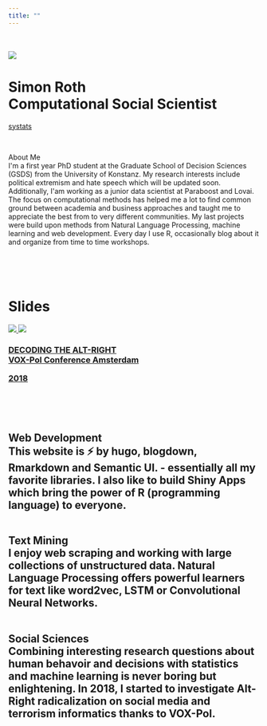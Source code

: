 ```yaml
---
title: ""
---
```





<!---first content--->
<br>
<br>

<div class = "ui text container">
  <div class = "ui stackable grid">
    <div class = "six wide center aligned column">
      <img class="ui medium centered circular image" src="images/profile2_final.jpeg">
      <h1 class="ui header">
        <div class="content">
          Simon Roth
          <div class="sub header">
            Computational Social Scientist
          </div>
        </div>
      </h1>
      <p align="center">
        <!-- <a class="ui circular facebook icon button" href="" target="_blank" rel="nofollow"> -->
        <!--   <i class="facebook icon"></i> -->
        <!-- </a> -->
        <a href="https://twitter.com/systatz" target="_blank" rel="nofollow" class = "ui circular twitter icon button">
          <i class="twitter icon"></i>
        </a>
        <a href="https://github.com/systats" target="_blank" rel="nofollow" class = "ui circular github icon button">
          <i class="github icon"></i>
        </a>
        <a href="mailto:sy-ro[at]gmx[dot]net" target="_blank" rel="nofollow" class = "ui circular mail icon button">
          <i class="mail icon"></i>
        </a>
      </p>
      <a class="github-button" href="https://github.com/systats" data-size="large" data-show-count="true" aria-label="@systats on GitHub">systats</a>
      <br>
      <br>
      <!-- Place this tag in your head or just before your close body tag. -->
      <!-- Place this tag in your head or just before your close body tag. -->
      <script async defer src="https://buttons.github.io/buttons.js"></script></p>
    </div>
    <div class = "ten wide column">
      <p>
      <div class="ui disabled header">
        About Me
      </div>
      I'm a first year PhD student at the Graduate School of Decision Sciences (GSDS) from the University of Konstanz. My research interests include political extremism and hate speech which will be updated soon. Additionally, I'am working as a junior data scientist at Paraboost and Lovai. The focus on computational methods has helped me a lot to find common ground between academia and business approaches and taught me to appreciate the best from to very different communities. My last projects were build upon methods from Natural Language Processing, machine learning and web development. Every day I use R, occasionally blog about it and organize from time to time workshops. 
      </p>
    </div>
  </div>
</div>

<!-- <br> -->
<!-- <div class="ui divider"></div> -->
<!-- <br> -->

<br>
<br>
<br>


<div class = "ui text container">
<h1 class="ui header">
  <div class="content">
    Slides
  </div>
</h1>

<!--html_preserve--><div class="ui two stackable link cards">
<a class="card" href="https://decoding-the-altright.netlify.com/#1" target="_blank" rel="nofollow">
<div class="ui fade reveal image">
<img class="visible content" src="slides/altright_concept.png"/>
<img class="hidden content" src="slides/altright_model.png"/>
</div>
<div class="extra">
<h3 class="ui header">
<div class="content">
DECODING THE ALT-RIGHT
<div class="meta">
VOX-Pol Conference Amsterdam
 
2018
</div>
</div>
</h3>
</div>
</a>
</div><!--/html_preserve-->
</div>


<br>
<br>
<br>

<div class="ui stackable three column grid container">
  <div class="column">
    <h2 class="ui icon header">
      <i class="code icon"></i>
      <div class="content">
        Web Development
        <div class="sub header">
          This website is ⚡ by hugo, blogdown,  Rmarkdown and Semantic UI. -  essentially all my favorite libraries. I also like to build Shiny Apps which bring the power of R (programming language) to everyone.
        </div>
      </div>
    </h2>
  </div>
  <div class="column">
    <h2 class="ui icon header">
      <i class="language icon"></i>
      <div class="content">
        Text Mining
        <div class="sub header">
          I enjoy web scraping and working with large collections of unstructured data. Natural Language Processing offers powerful learners for text like word2vec, LSTM or Convolutional Neural Networks.
        </div>
      </div>
    </h2>
  </div>
  <div class="column">
    <h2 class="ui icon header">
      <i class="flask icon"></i>
        <div class="content">
          Social Sciences
        <div class="sub header">
          Combining interesting research questions about human behavoir and decisions with statistics and machine learning is never boring but enlightening. In 2018, I started to investigate Alt-Right radicalization on social media and terrorism informatics thanks to VOX-Pol.
        </div>
      </div>
    </h2>
  </div>
</div>

<br>
<div class="ui divider"></div>
<br>

